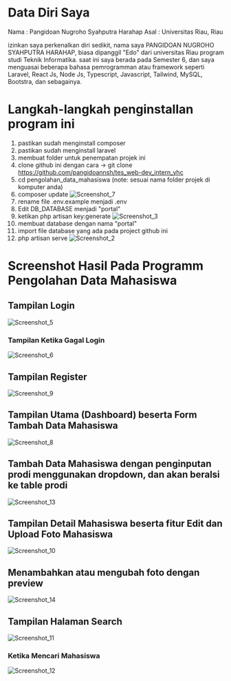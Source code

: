 # Data Diri Saya
Nama : Pangidoan Nugroho Syahputra Harahap
Asal : Universitas Riau, Riau

izinkan saya perkenalkan diri sedikit, nama saya PANGIDOAN NUGROHO SYAHPUTRA HARAHAP, biasa dipanggil "Edo" dari universitas Riau program studi Teknik Informatika. saat ini saya berada pada Semester 6, dan saya menguasai beberapa bahasa pemrogramman atau framework seperti Laravel, React Js, Node Js, Typescript, Javascript, Tailwind, MySQL, Bootstra, dan sebagainya. 

# Langkah-langkah penginstallan program ini
1. pastikan sudah menginstall composer
2. pastikan sudah menginstall laravel
4. membuat folder untuk penempatan projek ini
4. clone github ini dengan cara -> git clone https://github.com/pangidoannsh/tes_web-dev_intern_yhc
5. cd pengolahan_data_mahasiswa (note: sesuai nama folder projek di komputer anda)
6. composer update
 ![Screenshot_7](https://user-images.githubusercontent.com/74215225/211141235-ee55c265-d1d1-42cd-8e31-ec3b4cbd2e60.png)
7. rename file .env.example menjadi .env
8. Edit DB_DATABASE menjadi "portal"
9. ketikan php artisan key:generate
 ![Screenshot_3](https://user-images.githubusercontent.com/74215225/211141497-f5270b48-4511-4667-8f8a-247eb37d9830.png)
10. membuat database dengan nama "portal"
11. import file database yang ada pada project github ini
12. php artisan serve
 ![Screenshot_2](https://user-images.githubusercontent.com/74215225/211141245-cbf7e5a6-cf74-42b9-9dd6-1160b972d003.png)


# Screenshot Hasil Pada Programm Pengolahan Data Mahasiswa
## Tampilan Login
 ![Screenshot_5](https://user-images.githubusercontent.com/74215225/211141667-8fa3976c-1c16-4c64-92c1-3c38f0caad16.png)
### Tampilan Ketika Gagal Login
 ![Screenshot_6](https://user-images.githubusercontent.com/74215225/211141677-afb8a3c7-9ca4-49e4-a75a-c304d78d543a.png)
## Tampilan Register
 ![Screenshot_9](https://user-images.githubusercontent.com/74215225/211141744-17e897e0-80b2-49c0-93b8-5ef362c20eae.png)
## Tampilan Utama (Dashboard) beserta Form Tambah Data Mahasiswa
 ![Screenshot_8](https://user-images.githubusercontent.com/74215225/211141775-a70f3ef3-50ad-467e-9029-886e3b548b14.png)
## Tambah Data Mahasiswa dengan penginputan prodi menggunakan dropdown, dan akan beralsi ke table prodi
 ![Screenshot_13](https://user-images.githubusercontent.com/74215225/211141944-37a4ff36-93f2-42d2-ba4e-e2f0c7a3186f.png)
## Tampilan Detail Mahasiswa beserta fitur Edit dan Upload Foto Mahasiswa
 ![Screenshot_10](https://user-images.githubusercontent.com/74215225/211141818-04d03a93-9f7a-450d-b99d-f30a9f2af380.png)
## Menambahkan atau mengubah foto dengan preview 
 ![Screenshot_14](https://user-images.githubusercontent.com/74215225/211141987-be5d0a46-1ab9-462c-bfd8-3a7ca60ed5af.png)
## Tampilan Halaman Search
 ![Screenshot_11](https://user-images.githubusercontent.com/74215225/211141868-bf38e6ab-381c-4999-8de4-eac04258acc2.png)
### Ketika Mencari Mahasiswa
 ![Screenshot_12](https://user-images.githubusercontent.com/74215225/211141857-0fee6c38-f896-48ab-8b9d-2a156564a2c6.png)
